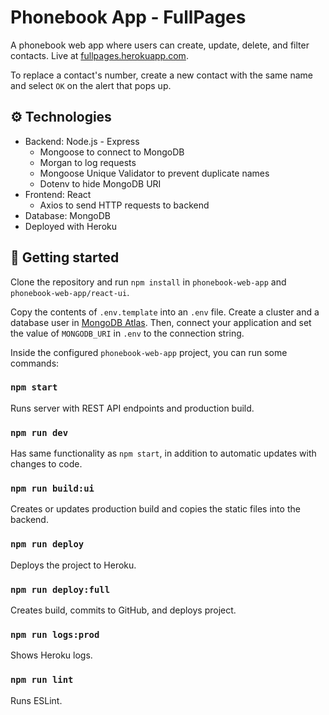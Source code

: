 # Phonebook App - FullPages
A phonebook web app where users can create, update, delete,
and filter contacts. Live at
[fullpages.herokuapp.com](https://fullpages.herokuapp.com/).

To replace a contact's number, create a new contact with the
same name and select `OK` on the alert that pops up.

## ⚙ Technologies
- Backend: Node.js - Express
  - Mongoose to connect to MongoDB
  - Morgan to log requests
  - Mongoose Unique Validator to prevent duplicate names
  - Dotenv to hide MongoDB URI
- Frontend: React
  - Axios to send HTTP requests to backend
- Database: MongoDB
- Deployed with Heroku

## 🚀 Getting started
Clone the repository and run `npm install` in `phonebook-web-app`
and `phonebook-web-app/react-ui`.

Copy the contents of `.env.template` into an `.env` file.
Create a cluster and a database user in
[MongoDB Atlas](https://www.mongodb.com/cloud/atlas). Then,
connect your application and set the value of `MONGODB_URI`
in `.env` to the connection string.

Inside the configured `phonebook-web-app` project, you can
run some commands:

### `npm start`
Runs server with REST API endpoints and production build.

### `npm run dev`
Has same functionality as `npm start`, in addition to
automatic updates with changes to code.

### `npm run build:ui`
Creates or updates production build and copies the
static files into the backend.

### `npm run deploy`
Deploys the project to Heroku.

### `npm run deploy:full`
Creates build, commits to GitHub, and deploys project.

### `npm run logs:prod`
Shows Heroku logs.

### `npm run lint`
Runs ESLint.
